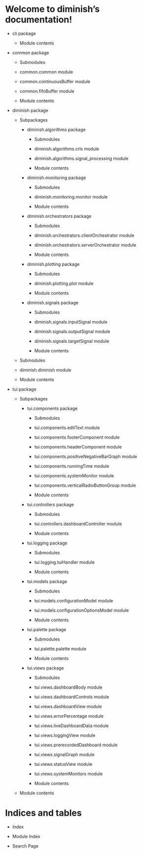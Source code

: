 <!-- diminish documentation master file, created by
sphinx-quickstart on Fri May 22 07:02:06 2020.
You can adapt this file completely to your liking, but it should at least
contain the root `toctree` directive. -->
# Welcome to diminish’s documentation!


* cli package


    * Module contents


* common package


    * Submodules


    * common.common module


    * common.continuousBuffer module


    * common.fifoBuffer module


    * Module contents


* diminish package


    * Subpackages


        * diminish.algorithms package


            * Submodules


            * diminish.algorithms.crls module


            * diminish.algorithms.signal_processing module


            * Module contents


        * diminish.monitoring package


            * Submodules


            * diminish.monitoring.monitor module


            * Module contents


        * diminish.orchestrators package


            * Submodules


            * diminish.orchestrators.clientOrchestrator module


            * diminish.orchestrators.serverOrchestrator module


            * Module contents


        * diminish.plotting package


            * Submodules


            * diminish.plotting.plot module


            * Module contents


        * diminish.signals package


            * Submodules


            * diminish.signals.inputSignal module


            * diminish.signals.outputSignal module


            * diminish.signals.targetSignal module


            * Module contents


    * Submodules


    * diminish.diminish module


    * Module contents


* tui package


    * Subpackages


        * tui.components package


            * Submodules


            * tui.components.editText module


            * tui.components.footerComponent module


            * tui.components.headerComponent module


            * tui.components.positiveNegativeBarGraph module


            * tui.components.runningTime module


            * tui.components.systemMonitor module


            * tui.components.verticalRadioButtonGroup module


            * Module contents


        * tui.controllers package


            * Submodules


            * tui.controllers.dashboardController module


            * Module contents


        * tui.logging package


            * Submodules


            * tui.logging.tuiHandler module


            * Module contents


        * tui.models package


            * Submodules


            * tui.models.configurationModel module


            * tui.models.configurationOptionsModel module


            * Module contents


        * tui.palette package


            * Submodules


            * tui.palette.palette module


            * Module contents


        * tui.views package


            * Submodules


            * tui.views.dashboardBody module


            * tui.views.dashboardControls module


            * tui.views.dashboardView module


            * tui.views.errorPercentage module


            * tui.views.liveDashboardData module


            * tui.views.loggingView module


            * tui.views.prerecordedDashboard module


            * tui.views.signalGraph module


            * tui.views.statusView module


            * tui.views.systemMonitors module


            * Module contents


    * Module contents


# Indices and tables


* Index


* Module Index


* Search Page
